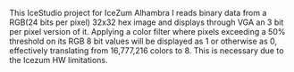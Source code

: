 This IceStudio project for IceZum Alhambra I reads binary data from a RGB(24 bits per pixel) 32x32 hex image and displays through VGA an 3 bit per pixel version of it. Applying a color filter where pixels exceeding a 50% threshold on its RGB 8 bit values will be displayed as 1 or otherwise as 0, effectively translating from 16,777,216 colors to 8. This is necessary due to the Icezum HW limitations.

